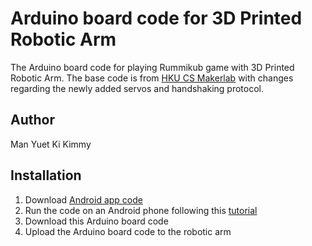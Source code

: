 # Arduino board code for 3D Printed Robotic Arm
The Arduino board code for playing Rummikub game with 3D Printed Robotic Arm.  The base code is from [HKU CS Makerlab](https://github.com/hkucs-makerlab/robotArm) with changes regarding the newly added servos and handshaking protocol.

## Author

Man Yuet Ki Kimmy


## Installation

1. Download [Android app code](https://github.com/kmykman/Rummikub_back)
2. Run the code on an Android phone following this [tutorial](https://developer.android.com/codelabs/basic-android-kotlin-compose-connect-device#0)
3. Download this Arduino board code
4. Upload the Arduino board code to the robotic arm
